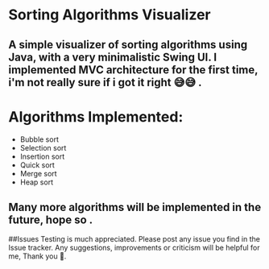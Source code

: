 # Sorting Algorithms Visualizer

A simple visualizer of sorting algorithms using Java, with a very minimalistic Swing UI.
I implemented MVC architecture for the first time, i'm not really sure if i got it right 😅😅 .
-----
# Algorithms Implemented:
  - Bubble sort
  - Selection sort
  - Insertion sort
  - Quick sort
  - Merge sort
  - Heap sort

Many more algorithms will be implemented in the future, hope so .
----
##Issues
Testing is much appreciated. Please post any issue you find in the Issue tracker.
Any suggestions, improvements or criticism will be helpful for me, Thank you 🙏.
